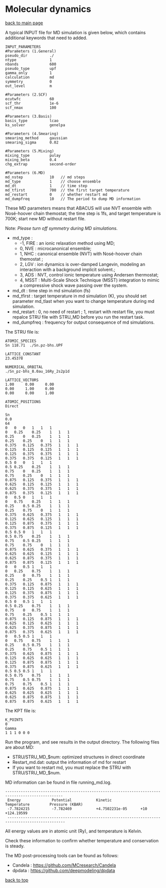 # Molecular dynamics

[back to main page](../../README.md)

A typical INPUT file for MD simulation is given
below, which contains additional keywords that need to added.
```
INPUT_PARAMETERS
#Parameters (1.General)
pseudo_dir          ./
ntype               1
nbands              600
pseudo_type         upf
gamma_only          1
calculation         md
symmetry            0
out_level           m

#Parameters (2.SCF)
ecutwfc             60
scf_thr             1e-6
scf_nmax            100

#Parameters (3.Basis)
basis_type          lcao
ks_solver           genelpa

#Parameters (4.Smearing)
smearing_method     gaussian
smearing_sigma      0.02

#Parameters (5.Mixing)
mixing_type         pulay
mixing_beta         0.4
chg_extrap          second-order

#Parameters (6.MD)
md_nstep            10   // md steps
md_type             1    // choose ensemble
md_dt               1    // time step
md_tfirst           700  // the first target temperature
md_restart          0    // whether restart md
md_dumpfreq         10   // The period to dump MD information
```

These MD parameters means that ABACUS will use NVT ensemble with Nosé-hoover chain themostat; the time step is 1fs, and target temperature is 700K; start new MD without restart file.

Note: *Please turn off symmetry during MD simulations.*

- md_type : 
  - -1, FIRE : an ionic relaxation method using MD;
  - 0, NVE : microcanonical ensemble; 
  - 1, NHC : canonical ensemble (NVT) with Nosé-hoover chain themostat ; 
  - 2, LGV : ion dynamics is over-damped Langevin, modeling an interaction with a
background implicit solvent.; 
  - 3, ADS : NVT, control ionic temperature using Andersen thermostat; 
  - 4, MSST :  Multi-Scale Shock Technique (MSST) integration to mimic a compressive shock wave passing over the system.
- md_dt : time step in md simulation (fs)
- md_tfirst : target temperature in md simulation (K), you should set parameter md_tlast when you want to change temperature during md simulation.
- md_restart : 0, no need of restart ; 1, restart with restart file, you must repalce STRU file with STRU_MD before you run the restart task.
- md_dumpfreq : frequency for output consequence of md simulations.

The STRU file is:
```
ATOMIC_SPECIES
Sn 118.71  ./Sn.pz-bhs.UPF 

LATTICE_CONSTANT
23.45378

NUMERICAL_ORBITAL
./Sn_pz-bhs_8.0au_16Ry_2s2p1d

LATTICE_VECTORS
1.00     0.00     0.00
0.00     1.00     0.00
0.00     0.00     1.00

ATOMIC_POSITIONS
Direct 

Sn
0.0
64
0	0	0	1	1	1
0	0.25	0.25	1	1	1
0.25	0	0.25	1	1	1
0.25	0.25	0	1	1	1
0.375	0.125	0.375	1	1	1
0.125	0.125	0.125	1	1	1
0.125	0.375	0.375	1	1	1
0.375	0.375	0.125	1	1	1
0.5	0	0	1	1	1
0.5	0.25	0.25	1	1	1
0.75	0	0.25	1	1	1
0.75	0.25	0	1	1	1
0.875	0.125	0.375	1	1	1
0.625	0.125	0.125	1	1	1
0.625	0.375	0.375	1	1	1
0.875	0.375	0.125	1	1	1
0	0.5	0	1	1	1
0	0.75	0.25	1	1	1
0.25	0.5	0.25	1	1	1
0.25	0.75	0	1	1	1
0.375	0.625	0.375	1	1	1
0.125	0.625	0.125	1	1	1
0.125	0.875	0.375	1	1	1
0.375	0.875	0.125	1	1	1
0.5	0.5	0	1	1	1
0.5	0.75	0.25	1	1	1
0.75	0.5	0.25	1	1	1
0.75	0.75	0	1	1	1
0.875	0.625	0.375	1	1	1
0.625	0.625	0.125	1	1	1
0.625	0.875	0.375	1	1	1
0.875	0.875	0.125	1	1	1
0	0	0.5	1	1	1
0	0.25	0.75	1	1	1
0.25	0	0.75	1	1	1
0.25	0.25	0.5	1	1	1
0.375	0.125	0.875	1	1	1
0.125	0.125	0.625	1	1	1
0.125	0.375	0.875	1	1	1
0.375	0.375	0.625	1	1	1
0.5	0	0.5	1	1	1
0.5	0.25	0.75	1	1	1
0.75	0	0.75	1	1	1
0.75	0.25	0.5	1	1	1
0.875	0.125	0.875	1	1	1
0.625	0.125	0.625	1	1	1
0.625	0.375	0.875	1	1	1
0.875	0.375	0.625	1	1	1
0	0.5	0.5	1	1	1
0	0.75	0.75	1	1	1
0.25	0.5	0.75	1	1	1
0.25	0.75	0.5	1	1	1
0.375	0.625	0.875	1	1	1
0.125	0.625	0.625	1	1	1
0.125	0.875	0.875	1	1	1
0.375	0.875	0.625	1	1	1
0.5	0.5	0.5	1	1	1
0.5	0.75	0.75	1	1	1
0.75	0.5	0.75	1	1	1
0.75	0.75	0.5	1	1	1
0.875	0.625	0.875	1	1	1
0.625	0.625	0.625	1	1	1
0.625	0.875	0.875	1	1	1
0.875	0.875	0.625	1	1	1
```

The KPT file is:
```
K_POINTS
0
Gamma
1 1 1 0 0 0
```

Run the program, and see results in the output directory. The following files are about MD:
- STRU/STRU_MD_$num: optimized structures in direct coordinate
- Restart_md.dat: output the information of md for restart
- If you want to restart md, you must replace the STRU with STRU/STRU_MD_$num.

MD information can be found in file running_md.log.

```
------------------------------------------------------------------------------------------------
 Energy              Potential           Kinetic             Temperature         Pressure (KBAR)     
 -7.7824215          -7.782469           +4.7502231e-05      +10                 +124.19599          
 ------------------------------------------------------------------------------------------------
```
All energy values are in atomic unit (Ry), and temperature is Kelvin. 

Check these information to confirm whether temperature and conservation is steady.

The MD post-processing tools can be found as follows:
- Candela : https://github.com/MCresearch/Candela
- dpdata : https://github.com/deepmodeling/dpdata

[back to top](#molecular-dynamics)